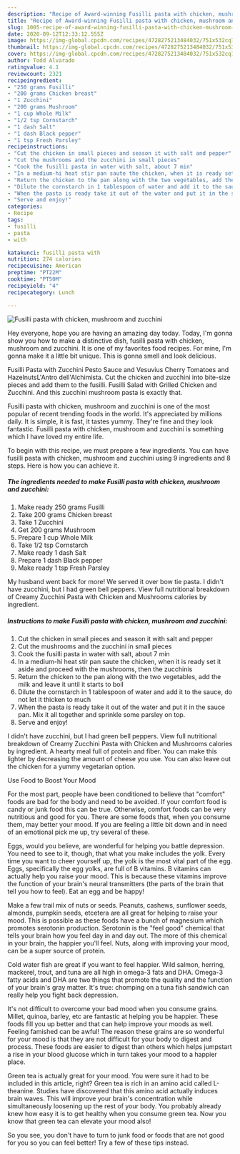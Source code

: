 ```yaml
---
description: "Recipe of Award-winning Fusilli pasta with chicken, mushroom and zucchini"
title: "Recipe of Award-winning Fusilli pasta with chicken, mushroom and zucchini"
slug: 1005-recipe-of-award-winning-fusilli-pasta-with-chicken-mushroom-and-zucchini
date: 2020-09-12T12:33:12.555Z
image: https://img-global.cpcdn.com/recipes/4728275213484032/751x532cq70/fusilli-pasta-with-chicken-mushroom-and-zucchini-recipe-main-photo.jpg
thumbnail: https://img-global.cpcdn.com/recipes/4728275213484032/751x532cq70/fusilli-pasta-with-chicken-mushroom-and-zucchini-recipe-main-photo.jpg
cover: https://img-global.cpcdn.com/recipes/4728275213484032/751x532cq70/fusilli-pasta-with-chicken-mushroom-and-zucchini-recipe-main-photo.jpg
author: Todd Alvarado
ratingvalue: 4.1
reviewcount: 2321
recipeingredient:
- "250 grams Fusilli"
- "200 grams Chicken breast"
- "1 Zucchini"
- "200 grams Mushroom"
- "1 cup Whole Milk"
- "1/2 tsp Cornstarch"
- "1 dash Salt"
- "1 dash Black pepper"
- "1 tsp Fresh Parsley"
recipeinstructions:
- "Cut the chicken in small pieces and season it with salt and pepper"
- "Cut the mushrooms and the zucchini in small pieces"
- "Cook the fusilli pasta in water with salt, about 7 min"
- "In a medium-hi heat stir pan saute the chicken, when it is ready set it aside and proceed with the mushrooms, then the zucchinis"
- "Return the chicken to the pan along with the two vegetables, add the milk and leave it until it starts to boil"
- "Dilute the cornstarch in 1 tablespoon of water and add it to the sauce, do not let it thicken to much"
- "When the pasta is ready take it out of the water and put it in the sauce pan. Mix it all together and sprinkle some parsley on top."
- "Serve and enjoy!"
categories:
- Recipe
tags:
- fusilli
- pasta
- with

katakunci: fusilli pasta with 
nutrition: 274 calories
recipecuisine: American
preptime: "PT22M"
cooktime: "PT50M"
recipeyield: "4"
recipecategory: Lunch

---
```



![Fusilli pasta with chicken, mushroom and zucchini](https://img-global.cpcdn.com/recipes/4728275213484032/751x532cq70/fusilli-pasta-with-chicken-mushroom-and-zucchini-recipe-main-photo.jpg)

Hey everyone, hope you are having an amazing day today. Today, I'm gonna show you how to make a distinctive dish, fusilli pasta with chicken, mushroom and zucchini. It is one of my favorites food recipes. For mine, I'm gonna make it a little bit unique. This is gonna smell and look delicious.

Fusilli Pasta with Zucchini Pesto Sauce and Vesuvius Cherry Tomatoes and HazelnutsL&#39;Antro dell&#39;Alchimista. Cut the chicken and zucchini into bite-size pieces and add them to the fusilli. Fusilli Salad with Grilled Chicken and Zucchini. And this zucchini mushroom pasta is exactly that.

Fusilli pasta with chicken, mushroom and zucchini is one of the most popular of recent trending foods in the world. It's appreciated by millions daily. It is simple, it is fast, it tastes yummy. They're fine and they look fantastic. Fusilli pasta with chicken, mushroom and zucchini is something which I have loved my entire life.


To begin with this recipe, we must prepare a few ingredients. You can have fusilli pasta with chicken, mushroom and zucchini using 9 ingredients and 8 steps. Here is how you can achieve it.

<!--inarticleads1-->

##### The ingredients needed to make Fusilli pasta with chicken, mushroom and zucchini:

1. Make ready 250 grams Fusilli
1. Take 200 grams Chicken breast
1. Take 1 Zucchini
1. Get 200 grams Mushroom
1. Prepare 1 cup Whole Milk
1. Take 1/2 tsp Cornstarch
1. Make ready 1 dash Salt
1. Prepare 1 dash Black pepper
1. Make ready 1 tsp Fresh Parsley


My husband went back for more! We served it over bow tie pasta. I didn&#39;t have zucchini, but I had green bell peppers. View full nutritional breakdown of Creamy Zucchini Pasta with Chicken and Mushrooms calories by ingredient. 

<!--inarticleads2-->

##### Instructions to make Fusilli pasta with chicken, mushroom and zucchini:

1. Cut the chicken in small pieces and season it with salt and pepper
1. Cut the mushrooms and the zucchini in small pieces
1. Cook the fusilli pasta in water with salt, about 7 min
1. In a medium-hi heat stir pan saute the chicken, when it is ready set it aside and proceed with the mushrooms, then the zucchinis
1. Return the chicken to the pan along with the two vegetables, add the milk and leave it until it starts to boil
1. Dilute the cornstarch in 1 tablespoon of water and add it to the sauce, do not let it thicken to much
1. When the pasta is ready take it out of the water and put it in the sauce pan. Mix it all together and sprinkle some parsley on top.
1. Serve and enjoy!


I didn&#39;t have zucchini, but I had green bell peppers. View full nutritional breakdown of Creamy Zucchini Pasta with Chicken and Mushrooms calories by ingredient. A hearty meal full of protein and fiber. You can make this lighter by decreasing the amount of cheese you use. You can also leave out the chicken for a yummy vegetarian option. 

Use Food to Boost Your Mood


For the most part, people have been conditioned to believe that "comfort" foods are bad for the body and need to be avoided. If your comfort food is candy or junk food this can be true. Otherwise, comfort foods can be very nutritious and good for you. There are some foods that, when you consume them, may better your mood. If you are feeling a little bit down and in need of an emotional pick me up, try several of these.

Eggs, would you believe, are wonderful for helping you battle depression. You need to see to it, though, that what you make includes the yolk. Every time you want to cheer yourself up, the yolk is the most vital part of the egg. Eggs, specifically the egg yolks, are full of B vitamins. B vitamins can actually help you raise your mood. This is because these vitamins improve the function of your brain's neural transmitters (the parts of the brain that tell you how to feel). Eat an egg and be happy!

Make a few trail mix of nuts or seeds. Peanuts, cashews, sunflower seeds, almonds, pumpkin seeds, etcetera are all great for helping to raise your mood. This is possible as these foods have a bunch of magnesium which promotes serotonin production. Serotonin is the "feel good" chemical that tells your brain how you feel day in and day out. The more of this chemical in your brain, the happier you'll feel. Nuts, along with improving your mood, can be a super source of protein.

Cold water fish are great if you want to feel happier. Wild salmon, herring, mackerel, trout, and tuna are all high in omega-3 fats and DHA. Omega-3 fatty acids and DHA are two things that promote the quality and the function of your brain's gray matter. It's true: chomping on a tuna fish sandwich can really help you fight back depression. 

It's not difficult to overcome your bad mood when you consume grains. Millet, quinoa, barley, etc are fantastic at helping you be happier. These foods fill you up better and that can help improve your moods as well. Feeling famished can be awful! The reason these grains are so wonderful for your mood is that they are not difficult for your body to digest and process. These foods are easier to digest than others which helps jumpstart a rise in your blood glucose which in turn takes your mood to a happier place.

Green tea is actually great for your mood. You were sure it had to be included in this article, right? Green tea is rich in an amino acid called L-theanine. Studies have discovered that this amino acid actually induces brain waves. This will improve your brain's concentration while simultaneously loosening up the rest of your body. You probably already knew how easy it is to get healthy when you consume green tea. Now you know that green tea can elevate your mood also!

So you see, you don't have to turn to junk food or foods that are not good for you so you can feel better! Try  a few  of  these  tips  instead.

